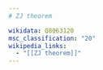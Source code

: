 ```yaml
---
# ZJ theorem

wikidata: Q8063120
msc_classification: "20"
wikipedia_links:
  - "[[ZJ theorem]]"
---
```

